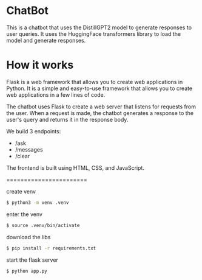 # ChatBot
This is a chatbot that uses the DistillGPT2 model to generate responses to user queries. It uses the HuggingFace transformers library to load the model and generate responses.

# How it works
Flask is a web framework that allows you to create web applications in Python. It is a simple and easy-to-use framework that allows you to create web applications in a few lines of code.

The chatbot uses Flask to create a web server that listens for requests from the user. When a request is made, the chatbot generates a response to the user's query and returns it in the response body.

We build 3 endpoints:
- /ask
- /messages
- /clear

The frontend is built using HTML, CSS, and JavaScript.



=======================

create venv
```bash
$ python3 -m venv .venv
```


enter the venv
```bash
$ source .venv/bin/activate
```

download the libs
```bash
$ pip install -r requirements.txt
```

start the flask server
```bash
$ python app.py
```
